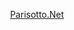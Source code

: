 <p align='center'><a href='https://parisotto.net' target='_blank'>Parisotto.Net</a></p>
<img src='https://parisotto.net/img/pnet.png' alt='Parisotto.Net' title='Parisotto.Net">
